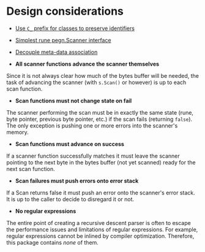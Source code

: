# Design considerations

* [Use `C_` prefix for classes to preserve identifiers](../3?L)
* [Simplest rune pegn.Scanner interface](../4?L)
* [Decouple meta-data association](../5?L)

* **All scanner functions advance the scanner themselves**

Since it is not always clear how much of the bytes buffer will be
needed, the task of advancing the scanner (with `s.Scan()` or however)
is up to each scan function.

* **Scan functions must not change state on fail**

The scanner performing the scan must be in exactly the same state (rune,
byte pointer, previous byte pointer, etc.) if the scan fails (returning
`false`). The only exception is pushing one or more errors into the scanner's memory.

* **Scan functions must advance on success**

If a scanner function successfully matches it must leave the scanner
pointing to the next byte in the bytes buffer (not yet scanned) ready
for the next scan function.

* **Scan failures must push errors onto error stack**

If a Scan returns false it must push an error onto the scanner's error stack. It is up to the caller to decide to disregard it or not.

* **No regular expressions**

The entire point of creating a recursive descent parser is often to
escape the performance issues and limitations of regular expressions.
For example, regular expressions cannot be inlined by compiler
optimization. Therefore, this package contains *none* of them.

